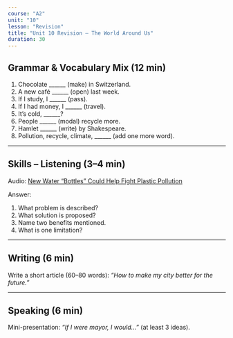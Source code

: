 ```yaml
---
course: "A2"
unit: "10"
lesson: "Revision"
title: "Unit 10 Revision – The World Around Us"
duration: 30
---
```


## Grammar & Vocabulary Mix (12 min)
1. Chocolate ______ (make) in Switzerland.  
2. A new café ______ (open) last week.  
3. If I study, I ______ (pass).  
4. If I had money, I ______ (travel).  
5. It’s cold, ______?  
6. People ______ (modal) recycle more.  
7. Hamlet ______ (write) by Shakespeare.  
8. Pollution, recycle, climate, ______ (add one more word).  

-------

## Skills – Listening (3–4 min)
Audio: [New Water “Bottles” Could Help Fight Plastic Pollution](https://learningenglish.voanews.com/a/new-water-bottle-could-help-fight-plastic-pollution/3833524.html)

Answer:
1. What problem is described?
2. What solution is proposed?
3. Name two benefits mentioned.
4. What is one limitation?


-------

## Writing (6 min)
Write a short article (60–80 words): *“How to make my city better for the future.”*  

-------

## Speaking (6 min)
Mini-presentation: *“If I were mayor, I would…”* (at least 3 ideas).
